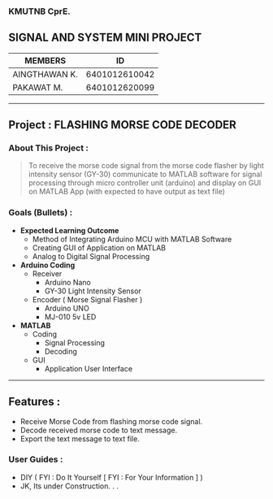 ### KMUTNB CprE. 

## SIGNAL AND SYSTEM MINI PROJECT

| MEMBERS       | ID            |
|---------------|---------------|
| AINGTHAWAN K. | 6401012610042 |
| PAKAWAT M.    | 6401012620099 |


* * * 

## Project : FLASHING MORSE CODE DECODER

### About This Project : 
> To receive the morse code signal from the morse code flasher by light intensity sensor (GY-30)
> communicate to MATLAB software for signal processing through micro controller unit (arduino)
> and display on GUI on MATLAB App (with expected to have output as text file) 

### Goals (Bullets) :
* **Expected Learning Outcome**
  * Method of Integrating Arduino MCU with MATLAB Software
  * Creating GUI of Application on MATLAB
  * Analog to Digital Signal Processing
* **Arduino Coding**
  * Receiver
    * Arduino Nano 
    * GY-30 Light Intensity Sensor    
  * Encoder ( Morse Signal Flasher )
    * Arduino UNO
    * MJ-010 5v LED
* **MATLAB** 
  * Coding
    * Signal Processing
    * Decoding
  * GUI 
    * Application User Interface

* * *

## Features :
* Receive Morse Code from flashing morse code signal.
* Decode received morse code to text message.
* Export the text message to text file.

### User Guides :
* DIY ( FYI : Do It Yourself [ FYI : For Your Information ] )
* JK, Its under Construction. . . 
